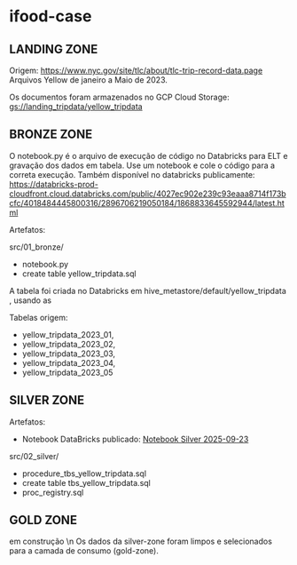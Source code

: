 # ifood-case

## LANDING ZONE
Origem: https://www.nyc.gov/site/tlc/about/tlc-trip-record-data.page 
Arquivos Yellow de janeiro a Maio de 2023.

Os documentos foram armazenados no GCP Cloud Storage: [gs://landing_tripdata/yellow_tripdata](https://console.cloud.google.com/storage/browser/landing_tripdata/yellow_tripdata;tab=objects?project=ifood-case-472923&supportedpurview=project&prefix=&forceOnObjectsSortingFiltering=false)

## BRONZE ZONE
O notebook.py é o arquivo de execução de código no Databricks para ELT e gravação dos dados em tabela. Use um notebook e cole o código para a correta execução. Também disponível no databricks publicamente: https://databricks-prod-cloudfront.cloud.databricks.com/public/4027ec902e239c93eaaa8714f173bcfc/4018484445800316/2896706219050184/1868833645592944/latest.html

Artefatos:
 
 src/01_bronze/
- notebook.py
- create table yellow_tripdata.sql

A tabela foi criada no Databricks em hive_metastore/default/yellow_tripdata , usando as

Tabelas origem:
- yellow_tripdata_2023_01, 
- yellow_tripdata_2023_02, 
- yellow_tripdata_2023_03, 
- yellow_tripdata_2023_04, 
- yellow_tripdata_2023_05 

## SILVER ZONE

Artefatos:
- Notebook DataBricks publicado: [Notebook Silver 2025-09-23](https://databricks-prod-cloudfront.cloud.databricks.com/public/4027ec902e239c93eaaa8714f173bcfc/4018484445800316/2806729363855634/1868833645592944/latest.html)

 src/02_silver/
- procedure_tbs_yellow_tripdata.sql
- create table tbs_yellow_tripdata.sql
- proc_registry.sql


## GOLD ZONE
em construção \n
Os dados da silver-zone foram limpos e selecionados para a camada de consumo (gold-zone).









